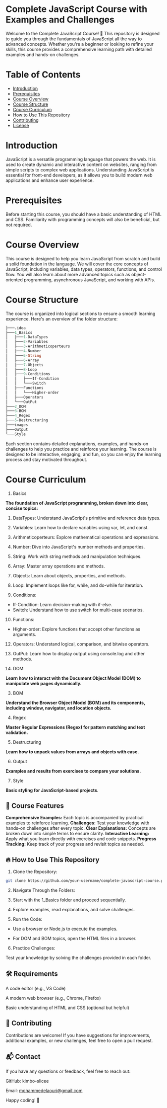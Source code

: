 # Complete JavaScript Course with Examples and Challenges
Welcome to the Complete JavaScript Course! 🚀 This repository is designed to guide you through the fundamentals of JavaScript all the way to advanced concepts. Whether you're a beginner or looking to refine your skills, this course provides a comprehensive learning path with detailed examples and hands-on challenges.
# Table of Contents
- [Introduction](#introduction)
- [Prerequisites](#prerequisites)
- [Course Overview](#course-overview)
- [Course Structure](#course-structure)
- [Course Curriculum](#course-curriculum)
- [How to Use This Repository](#how-to-use-this-repository)
- [Contributing](#contributing)
- [License](#license)
# Introduction
JavaScript is a versatile programming language that powers the web. It is used to create dynamic and interactive content on websites, ranging from simple scripts to complex web applications. Understanding JavaScript is essential for front-end developers, as it allows you to build modern web applications and enhance user experience.
# Prerequisites
Before starting this course, you should have a basic understanding of HTML and CSS. Familiarity with programming 
concepts will also be beneficial, but not required.
# Course Overview
This course is designed to help you learn JavaScript from scratch and build a solid foundation in the language. We will cover the core concepts of JavaScript, including variables, data types, operators, functions, and control flow. You will also learn about more advanced topics such as object-oriented programming, asynchronous JavaScript, and working with APIs.
# Course Structure
The course is organized into logical sections to ensure a smooth learning experience. Here's an overview of the folder structure:
```graphql
├───.idea
├───1_Basics
│   ├───1-DataTypes
│   ├───2-Variables
│   ├───3-Arithmeticoperteurs
│   ├───4-Number
│   ├───5-String
│   ├───6-Array
│   ├───7-Objects
│   ├───8-Loop
│   ├───9-Conditions
│   │   ├───If-Condition
│   │   └───Switch
│   ├───Functions
│   │   └───Higher-order
│   ├───Operators
│   └───OutPut
├───2_DOM
├───3-BOM
├───4_Regex
├───5-Destructuring
├───images
├───Output
└───Style
```
Each section contains detailed explanations, examples, and hands-on challenges to help you practice and reinforce your learning. The course is designed to be interactive, engaging, and fun, so you can enjoy the learning process and stay motivated throughout.
# Course Curriculum 
1. Basics

**The foundation of JavaScript programming, broken down into clear, concise topics:**

1. DataTypes: Understand JavaScript's primitive and reference data types.

2. Variables: Learn how to declare variables using var, let, and const.

3. Arithmeticoperteurs: Explore mathematical operations and expressions.

4. Number: Dive into JavaScript's number methods and properties.

5. String: Work with string methods and manipulation techniques.

6. Array: Master array operations and methods.

7. Objects: Learn about objects, properties, and methods.

8. Loop: Implement loops like for, while, and do-while for iteration.

9. Conditions:
- If-Condition: Learn decision-making with if-else.
- Switch: Understand how to use switch for multi-case scenarios.

10. Functions:

- Higher-order: Explore functions that accept other functions as arguments.

12. Operators: Understand logical, comparison, and bitwise operators.

11. OutPut: Learn how to display output using console.log and other methods.

2. DOM

**Learn how to interact with the Document Object Model (DOM) to manipulate web pages dynamically.**

3. BOM

**Understand the Browser Object Model (BOM) and its components, including window, navigator, and location objects.**

4. Regex

**Master Regular Expressions (Regex) for pattern matching and text validation.**

5. Destructuring

**Learn how to unpack values from arrays and objects with ease.**

6. Output

**Examples and results from exercises to compare your solutions.**

7. Style

**Basic styling for JavaScript-based projects.**

## 📖 Course Features
**Comprehensive Examples:** Each topic is accompanied by practical examples to reinforce learning.
**Challenges:** Test your knowledge with hands-on challenges after every topic.
**Clear Explanations:** Concepts are broken down into simple terms to ensure clarity.
**Interactive Learning:** Apply what you learn directly with exercises and code snippets.
**Progress Tracking:** Keep track of your progress and revisit topics as needed.
## 🔥 How to Use This Repository


1. Clone the Repository:
```bash
git clone https://github.com/your-username/complete-javascript-course.git
```
2. Navigate Through the Folders:

3. Start with the 1_Basics folder and proceed sequentially.

4. Explore examples, read explanations, and solve challenges.

5. Run the Code:

- Use a browser or Node.js to execute the examples.

- For DOM and BOM topics, open the HTML files in a browser.

6. Practice Challenges:

Test your knowledge by solving the challenges provided in each folder.
## 🛠️ Requirements
A code editor (e.g., VS Code)

A modern web browser (e.g., Chrome, Firefox)

Basic understanding of HTML and CSS (optional but helpful)

## 🤝 Contributing
Contributions are welcome! If you have suggestions for improvements, additional examples, or new challenges, feel free to open a pull request.

## 📬 Contact

If you have any questions or feedback, feel free to reach out:

GitHub: kimbo-slicee

Email: mohammedelaouri@gmail.com

Happy coding! 🚀
